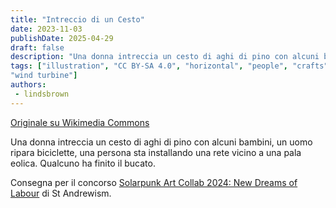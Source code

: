 ```yaml
---
title: "Intreccio di un Cesto"
date: 2023-11-03
publishDate: 2025-04-29
draft: false
description: "Una donna intreccia un cesto di aghi di pino con alcuni bambini, un uomo ripara biciclette, una persona sta installando una rete vicino a una pala eolica. Qualcuno ha finito il bucato."
tags: ["illustration", "CC BY-SA 4.0", "horizontal", "people", "crafts",
"wind turbine"]
authors:
 - lindsbrown
---
```


[Originale su Wikimedia Commons](https://commons.wikimedia.org/wiki/File:LindsBrown_SolarpunkArtCollab2024.jpg)

Una donna intreccia un cesto di aghi di pino con alcuni bambini, un uomo ripara biciclette, una persona sta installando una rete vicino a una pala eolica. Qualcuno ha finito il bucato.

Consegna per il concorso [Solarpunk Art Collab 2024: New Dreams of Labour](https://www.tumblr.com/andrew-ism/770135694637236224/solarpunk-art-2024-new-dreams-of-labour) di St Andrewism.
